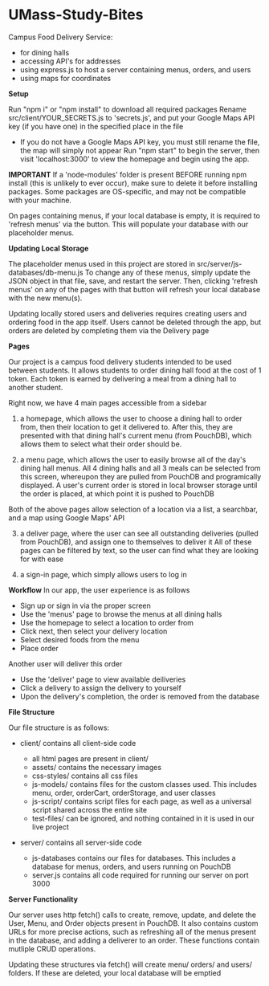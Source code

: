 # UMass-Study-Bites
Campus Food Delivery Service:
- for dining halls
- accessing API's for addresses
- using express.js to host a server containing menus, orders, and users
- using maps for coordinates

**Setup**

Run "npm i" or "npm install" to download all required packages
Rename src/client/YOUR_SECRETS.js to 'secrets.js', and put your Google Maps API key (if you have one) in the specified place in the file
- If you do not have a Google Maps API key, you must still rename the file, the map will simply not appear
Run "npm start" to begin the server, then visit 'localhost:3000' to view the homepage and begin using the app.


**IMPORTANT**
If a 'node-modules' folder is present BEFORE running npm install (this is unlikely to ever occur), make sure to delete it before installing packages.
Some packages are OS-specific, and may not be compatible with your machine.

On pages containing menus, if your local database is empty, it is required to 'refresh menus' via the button.
This will populate your database with our placeholder menus.


**Updating Local Storage**

The placeholder menus used in this project are stored in src/server/js-databases/db-menu.js
To change any of these menus, simply update the JSON object in that file, save, and restart the server. 
Then, clicking 'refresh menus' on any of the pages with that button will refresh your local database with the new menu(s).

Updating locally stored users and deliveries requires creating users and ordering food in the app itself.
Users cannot be deleted through the app, but orders are deleted by completing them via the Delivery page


**Pages**

Our project is a campus food delivery students intended to be used between students. It allows students to order dining hall food at the cost of 1 token. Each token is earned by delivering a meal from a dining hall to another student.

Right now, we have 4 main pages accessible from a sidebar
1) a homepage, which allows the user to choose a dining hall to order from, then their location to get it delivered to.
After this, they are presented with that dining hall's current menu (from PouchDB), which allows them to select what their order should be.

2) a menu page, which allows the user to easily browse all of the day's dining hall menus. All 4 dining halls and all 3 meals can be selected from this screen, whereupon they are pulled from PouchDB and programically displayed.
A user's current order is stored in local browser storage until the order is placed, at which point it is pushed to PouchDB

Both of the above pages allow selection of a location via a list, a searchbar, and a map using Google Maps' API

3) a deliver page, where the user can see all outstanding deliveries (pulled from PouchDB), and assign one to themselves to deliver it
All of these pages can be filtered by text, so the user can find what they are looking for with ease

4) a sign-in page, which simply allows users to log in

**Workflow**
In our app, the user experience is as follows
- Sign up or sign in via the proper screen
- Use the 'menus' page to browse the menus at all dining halls
- Use the homepage to select a location to order from
- Click next, then select your delivery location
- Select desired foods from the menu
- Place order

Another user will deliver this order
- Use the 'deliver' page to view available deiliveries
- Click a delivery to assign the delivery to yourself
- Upon the delivery's completion, the order is removed from the database


**File Structure**

Our file structure is as follows:

- client/ contains all client-side code
  - all html pages are present in client/
  - assets/ contains the necessary images
  - css-styles/ contains all css files
  - js-models/ contains files for the custom classes used. This includes menu, order, orderCart, orderStorage, and user classes
  - js-script/ contains script files for each page, as well as a universal script shared across the entire site
  - test-files/ can be ignored, and nothing contained in it is used in our live project


- server/ contains all server-side code
  - js-databases contains our files for databases. This includes a database for menus, orders, and users running on PouchDB
  - server.js contains all code required for running our server on port 3000


**Server Functionality**

Our server uses http fetch() calls to create, remove, update, and delete the User, Menu, and Order objects present in PouchDB.
It also contains custom URLs for more precise actions, such as refreshing all of the menus present in the database, and adding a deliverer to an order.
These functions contain mutliple CRUD operations.

Updating these structures via fetch() will create menu/ orders/ and users/ folders. If these are deleted, your local database will be emptied